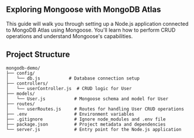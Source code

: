 ## **Exploring Mongoose with MongoDB Atlas**

This guide will walk you through setting up a Node.js application connected to MongoDB Atlas using Mongoose. You'll learn how to perform CRUD operations and understand Mongoose's capabilities.

## **Project Structure**

```
mongodb-demo/
├── config/
│   └── db.js           # Database connection setup
├── controllers/
│   └── userController.js  # CRUD logic for User
├── models/
│   └── User.js           # Mongoose schema and model for User
├── routes/
│   └── userRoutes.js     # Routes for handling User CRUD operations
├── .env                  # Environment variables
├── .gitignore            # Ignore node_modules and .env file
├── package.json          # Project metadata and dependencies
└── server.js             # Entry point for the Node.js application
```

